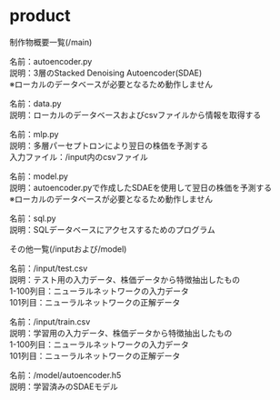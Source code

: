 # product

制作物概要一覧(/main)

名前：autoencoder.py\
説明：3層のStacked Denoising Autoencoder(SDAE)\
※ローカルのデータベースが必要となるため動作しません

名前：data.py\
説明：ローカルのデータベースおよびcsvファイルから情報を取得する

名前：mlp.py\
説明：多層パーセプトロンにより翌日の株価を予測する\
入力ファイル：/input内のcsvファイル

名前：model.py\
説明：autoencoder.pyで作成したSDAEを使用して翌日の株価を予測する\
※ローカルのデータベースが必要となるため動作しません

名前：sql.py\
説明：SQLデータベースにアクセスするためのプログラム

その他一覧(/inputおよび/model)

名前：/input/test.csv\
説明：テスト用の入力データ、株価データから特徴抽出したもの\
1-100列目：ニューラルネットワークの入力データ\
101列目：ニューラルネットワークの正解データ

名前：/input/train.csv\
説明：学習用の入力データ、株価データから特徴抽出したもの\
1-100列目：ニューラルネットワークの入力データ\
101列目：ニューラルネットワークの正解データ

名前：/model/autoencoder.h5\
説明：学習済みのSDAEモデル
